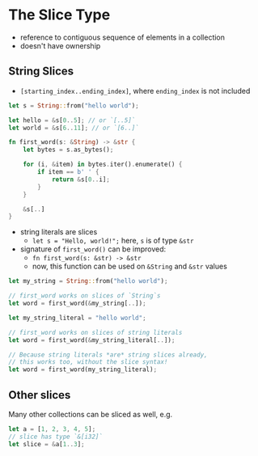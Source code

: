 # The Slice Type

- reference to contiguous sequence of elements in a collection
- doesn't have ownership

## String Slices

- `[starting_index..ending_index]`, where `ending_index` is not included

```rust
let s = String::from("hello world");

let hello = &s[0..5]; // or `[..5]`
let world = &s[6..11]; // or `[6..]`
```

```rust
fn first_word(s: &String) -> &str {
    let bytes = s.as_bytes();

    for (i, &item) in bytes.iter().enumerate() {
        if item == b' ' {
            return &s[0..i];
        }
    }

    &s[..]
}
```

- string literals are slices
  - `let s = "Hello, world!";` here, `s` is of type `&str`
- signature of `first_word()` can be improved:
  - `fn first_word(s: &str) -> &str`
  - now, this function can be used on `&String` and `&str` values

```rust
let my_string = String::from("hello world");

// first_word works on slices of `String`s
let word = first_word(&my_string[..]);

let my_string_literal = "hello world";

// first_word works on slices of string literals
let word = first_word(&my_string_literal[..]);

// Because string literals *are* string slices already,
// this works too, without the slice syntax!
let word = first_word(my_string_literal);
```

## Other slices

Many other collections can be sliced as well, e.g.

```rust
let a = [1, 2, 3, 4, 5];
// slice has type `&[i32]`
let slice = &a[1..3];
```
